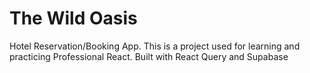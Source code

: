 # The Wild Oasis
Hotel Reservation/Booking App.
This is a project used for learning and practicing Professional React. Built with React Query and Supabase
